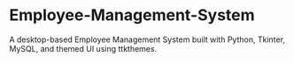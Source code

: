 # Employee-Management-System
A desktop-based Employee Management System built with Python, Tkinter, MySQL, and themed UI using ttkthemes.

